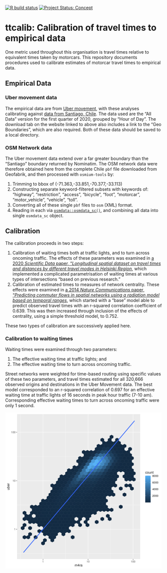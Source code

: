 [![R build
status](https://github.com/UrbanAnalyst/ttcalib/workflows/R-CMD-check/badge.svg)](https://github.com/UrbanAnalyst/ttcalib/actions?query=workflow%3AR-CMD-check)
[![Project Status:
Concept](https://www.repostatus.org/badges/latest/concept.svg)](https://www.repostatus.org/#concept)

# ttcalib: Calibration of travel times to empirical data

One metric used throughout this organisation is travel times relative to
equivalent times taken by motorcars. This repository documents
procedures used to calibrate estimates of motorcar travel times to
empirical data.

## Empirical Data

### Uber movement data

The empirical data are from [Uber movement](https://movement.uber.com/),
with these analyses calibrating against [data from Santiago,
Chile](https://movement.uber.com/explore/santiago/travel-times?lang=en-US).
The data used are the “All Data” version for the first quarter of 2020,
grouped by “Hour of Day”. The download tab on the website linked to
above also includes a link to the “Geo Boundaries”, which are also
required. Both of these data should be saved to a local directory.

### OSM Network data

The Uber movement data extend over a far greater boundary than the
“Santiago” boundary returned by Nominatim. The OSM network data were
therefore obtained here from the complete Chile `pbf` file downloaded
from Geofabrik, and then processed with `osmium-tools` by:

1.  Trimming to bbox of (-71.363,-33.851,-70.377,-33.113)
2.  Constructing separate keyword-filtered subsets with keywords of:
    “highway”, “restriction”, “access”, “bicycle”, “foot”, “motorcar”,
    “motor_vehicle”, “vehicle”, “toll”.
3.  Converting all of these single `pbf` files to `osm` (XML) format.
4.  Reading in each via
    [`osmdata::osmdata_sc()`](https://docs.ropensci.org/osmdata/reference/osmdata_sc.html),
    and combining all data into single `osmdata_sc` object.

## Calibration

The calibration proceeds in two steps:

1.  Calibration of waiting times both at traffic lights, and to turn
    across oncoming traffic. The effects of these parameters was
    examined in [a 2020 *Scientific Data* paper, “*Longitudinal spatial
    dataset on travel times and distances by different travel modes in
    Helsinki
    Region*](https://www.nature.com/articles/s41597-020-0413-y), which
    implemented a complicated parametrisation of waiting times at
    various types of intersections “based on previous research.”
2.  Calibration of estimated times to measures of network centrality.
    These effects were examined in [a 2014 *Nature Communications*
    paper, “*Predicting commuter flows in spatial networks using a
    radiation model based on temporal
    ranges*](https://www.nature.com/articles/ncomms6347), which started
    with a “base” model able to predict observed travel times with an
    r-squared correlation coefficient of 0.639. This was then increased
    through inclusion of the effects of centrality, using a simple
    threshold model, to 0.752.

These two types of calibration are successively applied here.

### Calibration to waiting times

Waiting times were examined through two parameters:

1.  The effective waiting time at traffic lights; and
2.  The effective waiting time to turn across oncoming traffic.

Street networks were weighted for time-based routing using specific
values of these two parameters, and travel times estimated for all
320,666 observed origins and destinations in the Uber Movement data. The
best model corresponded to an r-squared correlation of 0.697 for an
effective waiting time at traffic lights of 16 seconds in peak hour
traffic (7-10 am). Corresponding effective waiting times to turn across
oncoming traffic were only 1 second.

![](man/figures/correlation.png)
